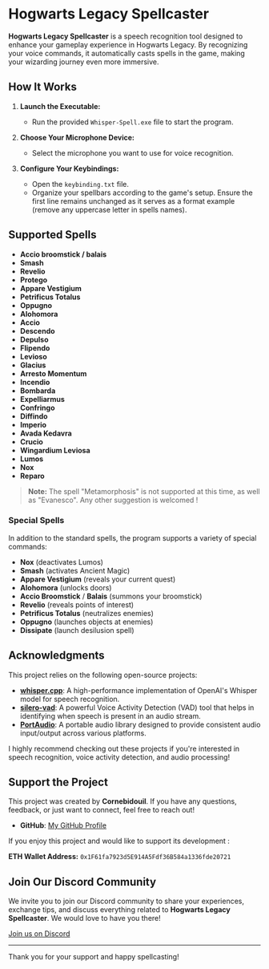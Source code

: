 # Hogwarts Legacy Spellcaster

**Hogwarts Legacy Spellcaster** is a speech recognition tool designed to enhance your gameplay experience in Hogwarts Legacy. By recognizing your voice commands, it automatically casts spells in the game, making your wizarding journey even more immersive.

## How It Works

1. **Launch the Executable:**
   - Run the provided `Whisper-Spell.exe` file to start the program.

2. **Choose Your Microphone Device:**
   - Select the microphone you want to use for voice recognition.

3. **Configure Your Keybindings:**
   - Open the `keybinding.txt` file.
   - Organize your spellbars according to the game's setup. Ensure the first line remains unchanged as it serves as a format example (remove any uppercase letter in spells names).

## Supported Spells

- **Accio broomstick / balais**
- **Smash**
- **Revelio**
- **Protego**
- **Appare Vestigium**
- **Petrificus Totalus**
- **Oppugno**
- **Alohomora**
- **Accio**
- **Descendo**
- **Depulso**
- **Flipendo**
- **Levioso**
- **Glacius**
- **Arresto Momentum**
- **Incendio**
- **Bombarda**
- **Expelliarmus**
- **Confringo**
- **Diffindo**
- **Imperio**
- **Avada Kedavra**
- **Crucio**
- **Wingardium Leviosa**
- **Lumos**
- **Nox**
- **Reparo**

> **Note:** The spell "Metamorphosis" is not supported at this time, as well as "Evanesco". Any other suggestion is welcomed !

### Special Spells

In addition to the standard spells, the program supports a variety of special commands:

- **Nox** (deactivates Lumos)
- **Smash** (activates Ancient Magic)
- **Appare Vestigium** (reveals your current quest)
- **Alohomora** (unlocks doors)
- **Accio Broomstick** / **Balais** (summons your broomstick)
- **Revelio** (reveals points of interest)
- **Petrificus Totalus** (neutralizes enemies)
- **Oppugno** (launches objects at enemies)
- **Dissipate** (launch desilusion spell)

## Acknowledgments

This project relies on the following open-source projects:

- **[whisper.cpp](https://github.com/ggerganov/whisper.cpp)**: A high-performance implementation of OpenAI's Whisper model for speech recognition.
- **[silero-vad](https://github.com/snakers4/silero-vad)**: A powerful Voice Activity Detection (VAD) tool that helps in identifying when speech is present in an audio stream.
- **[PortAudio](https://github.com/PortAudio/portaudio)**: A portable audio library designed to provide consistent audio input/output across various platforms.

I highly recommend checking out these projects if you're interested in speech recognition, voice activity detection, and audio processing!

## Support the Project

This project was created by **Cornebidouil**. If you have any questions, feedback, or just want to connect, feel free to reach out!

- **GitHub**: [My GitHub Profile](https://github.com/cornebidouil)

If you enjoy this project and would like to support its development :

**ETH Wallet Address:** `0x1F61fa7923d5E914A5Fdf36B584a1336fde20721`

## Join Our Discord Community

We invite you to join our Discord community to share your experiences, exchange tips, and discuss everything related to **Hogwarts Legacy Spellcaster**. We would love to have you there!

[Join us on Discord](https://discord.gg/znnHwUCB)

---

Thank you for your support and happy spellcasting!